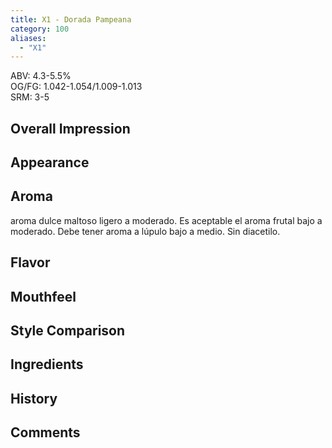 ```yaml
---
title: X1 - Dorada Pampeana
category: 100
aliases: 
  - "X1"
---
```


ABV: 4.3-5.5%  
OG/FG: 1.042-1.054/1.009-1.013  
SRM: 3-5  

## Overall Impression


## Appearance


## Aroma
aroma dulce maltoso ligero a moderado. Es aceptable el aroma frutal bajo a moderado. Debe tener aroma a lúpulo bajo a medio. Sin diacetilo.

## Flavor


## Mouthfeel


## Style Comparison


## Ingredients


## History


## Comments
